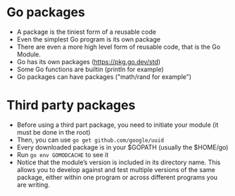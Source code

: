 # Go packages
- A package is the tiniest form of a reusable code
- Even the simplest Go program is its own package
- There are even a more high level form of reusable code, that is the Go Module.
- Go has its own packages (https://pkg.go.dev/std)
- Some Go functions are builtin (println for example)
- Go packages can have packages ("math/rand for example")

# Third party packages
- Before using a third part package, you need to initiate your module (it must be done in the root)
- Then, you can use ```go get github.com/google/uuid```
- Every downloaded package is in your $GOPATH (usually the $HOME/go)
- Run ```go env GOMODCACHE``` to see it
- Notice that the module’s version is included in its directory name. This allows you to develop against and test multiple versions of the same package, either within one program or across different programs you are writing.